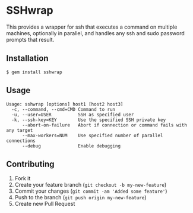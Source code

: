 # SSHwrap

This provides a wrapper for ssh that executes a command on multiple machines,
optionally in parallel, and handles any ssh and sudo password prompts that
result.

## Installation

    $ gem install sshwrap

## Usage

    Usage: sshwrap [options] host1 [host2 host3]
      -c, --command, --cmd=CMD Command to run
      -u, --user=USER          SSH as specified user
      -k, --ssh-key=KEY        Use the specified SSH private key
          --abort-on-failure   Abort if connection or command fails with any target
          --max-workers=NUM    Use specified number of parallel connections
          --debug              Enable debugging

## Contributing

1. Fork it
2. Create your feature branch (`git checkout -b my-new-feature`)
3. Commit your changes (`git commit -am 'Added some feature'`)
4. Push to the branch (`git push origin my-new-feature`)
5. Create new Pull Request
